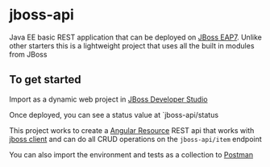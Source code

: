 # jboss-api

Java EE basic REST application that can be deployed on [JBoss EAP7](https://developers.redhat.com/products/eap/download/).  Unlike other starters this is a lightweight project that uses all the built in modules from JBoss

## To get started
Import as a dynamic web project in [JBoss Developer Studio](https://www.redhat.com/en/technologies/jboss-middleware/developer-studio)

Once deployed, you can see a status value at
`jboss-api/status

This project works to create a [Angular Resource](https://docs.angularjs.org/api/ngResource/service/$resource) REST api that works with [jboss client](https://github.com/mechevarria/jboss-client) and can do all CRUD operations on the `jboss-api/item` endpoint

You can also import the environment and tests as a collection to [Postman](https://www.getpostman.com/)
